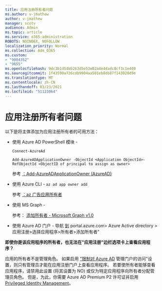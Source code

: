 ```yaml
---
title: 应用注册所有者问题
ms.author: v-jmathew
author: v-jmathew
manager: scotv
audience: Admin
ms.topic: article
ms.service: o365-administration
ROBOTS: NOINDEX, NOFOLLOW
localization_priority: Normal
ms.collection: Adm_O365
ms.custom:
- "9004352"
- "9655"
ms.openlocfilehash: 9dc3b1d54bb263d5e53e02a4e4dadc8cf3c1e400
ms.sourcegitcommit: 1f43598a726cdb9904aa501eb8db87f143020d9e
ms.translationtype: MT
ms.contentlocale: zh-CN
ms.lasthandoff: 03/23/2021
ms.locfileid: "51123064"
---
```

# <a name="app-registration-owner-issues"></a>应用注册所有者问题

以下是将主体添加为应用注册所有者的可用方法：

- 使用 Azure AD PowerShell 模块 -

    `Connect-AzureAd`

    `Add-AzureADApplicationOwner -ObjectId <Application ObjectId>-RefObjectId <ObjectID of principal to assign as owner>`

    参考 [：Add-AzureADApplicationOwner (AzureAD) ](https://docs.microsoft.com/powershell/module/azuread/add-azureadapplicationowner)
- 使用 Azure CLI - `az ad app owner add`

    参考 [：az 广告应用所有者](https://docs.microsoft.com/cli/azure/ad/app/owner)
- 使用 MS Graph -

    参考： [添加所有者 - Microsoft Graph v1.0](https://docs.microsoft.com/graph/api/application-post-owners)
- 使用 Azure AD 门户 - 导航 [到](https://portal.azure.com/) portal.azure.com> Azure Active directory >应用注册>选择应用程序>所有者>添加所有者"

**即使你是该应用程序的所有者，也无法在"应用注册"边栏选项卡上查看应用程序？**

应用的所有者不是管理角色。 如果启用 ["限制对 Azure AD](https://docs.microsoft.com/azure/active-directory/fundamentals/users-default-permissions) 管理门户的访问"设置，则只有管理员才能在应用注册门户上查看应用程序。 若要使所有者能够查看应用程序，请禁用此设置 (将其设置为 NO) 或仅为特定应用程序向所有者分配管理员角色。 但是，为此，你需要 Azure AD Premium P2 许可证并启用 [Privileged Identity Management](https://docs.microsoft.com/azure/active-directory/privileged-identity-management/pim-configure)。
